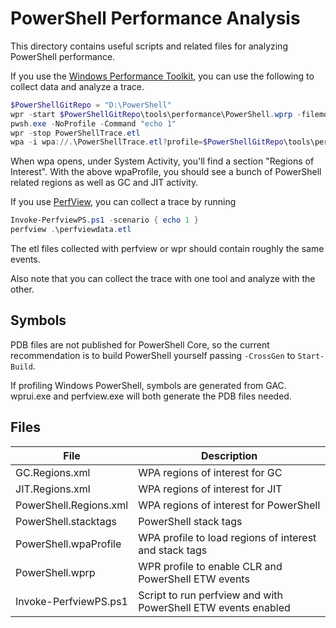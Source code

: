 
# PowerShell Performance Analysis

This directory contains useful scripts and related files for analyzing PowerShell performance.

If you use the [Windows Performance Toolkit](https://learn.microsoft.com/windows-hardware/test/wpt/), you can use the following to collect data and analyze a trace.

```PowerShell
$PowerShellGitRepo = "D:\PowerShell"
wpr -start $PowerShellGitRepo\tools\performance\PowerShell.wprp -filemode
pwsh.exe -NoProfile -Command "echo 1"
wpr -stop PowerShellTrace.etl
wpa -i wpa://.\PowerShellTrace.etl?profile=$PowerShellGitRepo\tools\performance\PowerShell.wpaProfile
```

When wpa opens, under System Activity, you'll find a section "Regions of Interest".
With the above wpaProfile, you should see a bunch of PowerShell related regions as well as GC and JIT activity.

If you use [PerfView](https://github.com/microsoft/perfview), you can collect a trace by running

```PowerShell
Invoke-PerfviewPS.ps1 -scenario { echo 1 }
perfview .\perfviewdata.etl
```

The etl files collected with perfview or wpr should contain roughly the same events.

Also note that you can collect the trace with one tool and analyze with the other.

## Symbols

PDB files are not published for PowerShell Core,
so the current recommendation is to build PowerShell yourself passing `-CrossGen` to `Start-Build`.

If profiling Windows PowerShell, symbols are generated from GAC.
wprui.exe and perfview.exe will both generate the PDB files needed.

## Files

| File | Description |
| ---- | ----------- |
| GC.Regions.xml | WPA regions of interest for GC |
| JIT.Regions.xml | WPA regions of interest for JIT |
| PowerShell.Regions.xml | WPA regions of interest for PowerShell |
| PowerShell.stacktags | PowerShell stack tags |
| PowerShell.wpaProfile | WPA profile to load regions of interest and stack tags |
| PowerShell.wprp | WPR profile to enable CLR and PowerShell ETW events |
| Invoke-PerfviewPS.ps1 | Script to run perfview and with PowerShell ETW events enabled |

